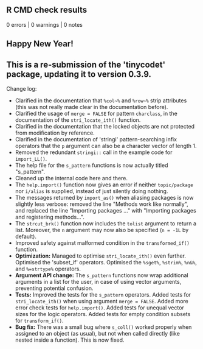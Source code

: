 ## R CMD check results

0 errors | 0 warnings | 0 notes

## Happy New Year!

## This is a re-submission of the 'tinycodet' package, updating it to version 0.3.9.

Change log:

* Clarified in the documentation that `%col~%` and `%row~%` strip attributes (this was not really made clear in the documentation before).
* Clarified the usage of `merge = FALSE` for pattern `charclass`,
in the documentation of the `stri_locate_ith()` function.
* Clarified in the documentation that the locked objects are not protected from modification by reference.
* Clarified in the documentation of 'stringi' pattern-searching infix operators that the `p` argument can also be a character vector of length 1.
* Removed the redundant `stringi::` call in the example code for `import_LL()`.
* The help file for the `s_pattern` functions is now actually titled "s_pattern".
* Cleaned up the internal code here and there.
* The `help.import()` function now gives an error if neither `topic/package` nor `i/alias` is supplied, instead of just silently doing nothing.
* The messages returned by `import_as()` when aliasing packages is now slightly less verbose: removed the line "Methods work like normally", and replaced the line "Importing packages ..." with "Importing packages and registering methods...".
* The `strcut_brk()` function now includes the `tolist` argument to return a list. Moreover, the `n` argument may now also be specified (`n = -1L` by default).
* Improved safety against malformed condition in the `transformed_if()` function.
* **Optimization:** Managed to optimise `stri_locate_ith()` even further. Optimised the 'subset_if' operators. Optimised the `%sget%`, `%strim%`, `%n&%`, and `%=strtype%` operators.
* **Argument API change:** The `s_pattern` functions now wrap additional arguments in a list for the user, in case of using vector arguments, preventing potential confusion.
* **Tests:** Improved the tests for the `s_pattern` operators. Added tests for `stri_locate_ith()` when using argument `merge = FALSE`. Added more error check tests for `help.import()`. Added tests for unequal vector sizes for the logic operators. Added tests for empty condition subsets for `transform_if()`.
* **Bug fix:** There was a small bug where `s_coll()` worked properly when assigned to an object (as usual), but not when called directly (like nested inside a function). This is now fixed.

